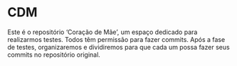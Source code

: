 # CDM
 Este é o repositório ‘Coração de Mãe’, um espaço dedicado para realizarmos testes. Todos têm permissão para fazer commits. Após a fase de testes, organizaremos e dividiremos para que cada um possa fazer seus commits no repositório original.
